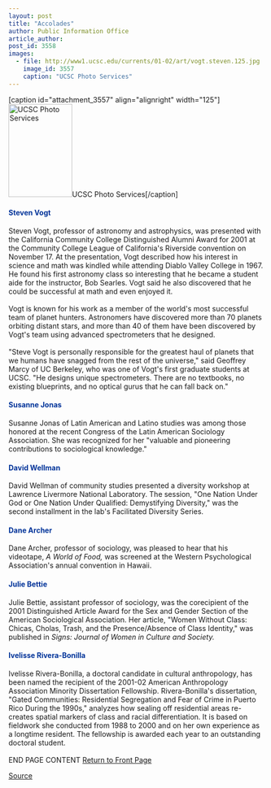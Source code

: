 ```yaml
---
layout: post
title: "Accolades"
author: Public Information Office
article_author: 
post_id: 3558
images:
  - file: http://www1.ucsc.edu/currents/01-02/art/vogt.steven.125.jpg
    image_id: 3557
    caption: "UCSC Photo Services"
---
```


[caption id="attachment_3557" align="alignright" width="125"]<a href="http://dev-ucsc-news.pantheonsite.io/wp-content/uploads/2001/12/vogt.steven.125.jpg"><img class="size-full wp-image-3557" src="http://dev-ucsc-news.pantheonsite.io/wp-content/uploads/2001/12/vogt.steven.125.jpg" alt="UCSC Photo Services" width="125" height="183" /></a>UCSC Photo Services[/caption]
<h4>
  <font color="#003399"><b>Steven Vogt</b></font>
</h4>Steven Vogt, professor of astronomy and astrophysics, was presented with the California Community College Distinguished Alumni Award for 2001 at the Community College League of California's Riverside convention on November 17. At the presentation, Vogt described how his interest in science and math was kindled while attending Diablo Valley College in 1967. He found his first astronomy class so interesting that he became a student aide for the instructor, Bob Searles. Vogt said he also discovered that he could be successful at math and even enjoyed it.<br>
<br>
Vogt is known for his work as a member of the world's most successful team of planet hunters. Astronomers have discovered more than 70 planets orbiting distant stars, and more than 40 of them have been discovered by Vogt's team using advanced spectrometers that he designed.<br>
<br>
"Steve Vogt is personally responsible for the greatest haul of planets that we humans have snagged from the rest of the universe," said Geoffrey Marcy of UC Berkeley, who was one of Vogt's first graduate students at UCSC. "He designs unique spectrometers. There are no textbooks, no existing blueprints, and no optical gurus that he can fall back on."
<h4>
  <font color="#003399">Susanne Jonas</font>
</h4>
<p>
  Susanne Jonas of Latin American and Latino studies was among those honored at the recent Congress of the Latin American Sociology Association. She was recognized for her "valuable and pioneering contributions to sociological knowledge."
</p>
<h4>
  <font color="#003399">David Wellman</font>
</h4>
<p>
  David Wellman of community studies presented a diversity workshop at Lawrence Livermore National Laboratory. The session, "One Nation Under God or One Nation Under Qualified: Demystifying Diversity," was the second installment in the lab's Facilitated Diversity Series.
</p>
<h4>
  <font color="#003399">Dane Archer</font>
</h4>
<p>
  Dane Archer, professor of sociology, was pleased to hear that his videotape, <i>A World of Food,</i> was screened at the Western Psychological Association's annual convention in Hawaii.
</p>
<h4>
  <font color="#003399">Julie Bettie</font>
</h4>
<p>
  Julie Bettie, assistant professor of sociology, was the corecipient of the 2001 Distinguished Article Award for the Sex and Gender Section of the American Sociological Association. Her article, "Women Without Class: Chicas, Cholas, Trash, and the Presence/Absence of Class Identity," was published in <i>Signs: Journal of Women in Culture and Society.</i>
</p>
<h4>
  <font color="#003399">Ivelisse Rivera-Bonilla</font>
</h4>
<p>
  Ivelisse Rivera-Bonilla, a doctoral candidate in cultural anthropology, has been named the recipient of the 2001-02 American Anthropology Association Minority Dissertation Fellowship. Rivera-Bonilla's dissertation, "Gated Communities: Residential Segregation and Fear of Crime in Puerto Rico During the 1990s," analyzes how sealing off residential areas re-creates spatial markers of class and racial differentiation. It is based on fieldwork she conducted from 1988 to 2000 and on her own experience as a longtime resident. The fellowship is awarded each year to an outstanding doctoral student.<br>
  <br>
  END PAGE CONTENT <a href="../../index.html">Return to Front Page</a>
</p>
<p><a href="http://www1.ucsc.edu/currents/01-02/12-03/accolades.html" title="Permalink to accolades">Source</a></p>

